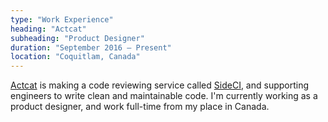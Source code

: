 ```yaml
---
type: "Work Experience"
heading: "Actcat"
subheading: "Product Designer"
duration: "September 2016 – Present"
location: "Coquitlam, Canada"
---
```


<a href="http://www.actcat.co.jp/" target="_blank">Actcat</a> is making a code reviewing service called <a href="https://sideci.com/" target="_blank">SideCI</a>, and supporting engineers to write clean and maintainable code. I'm currently working as a product designer, and work full-time from my place in Canada.
